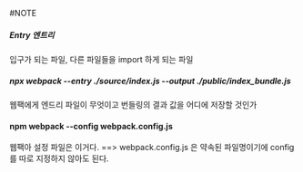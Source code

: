 #NOTE

##### Entry 엔트리
입구가 되는 파일, 다른 파일들을 import 하게 되는 파일

##### npx webpack --entry ./source/index.js --output ./public/index_bundle.js
웹팩에게 엔드리 파일이 무엇이고 번들링의 결과 값을 어디에 저장할 것인가

#### npm webpack --config webpack.config.js
웹팩아 설정 파일은 이거다. ==> webpack.config.js 은 약속된 파일명이기에 config를 따로 지정하지 않아도 된다.